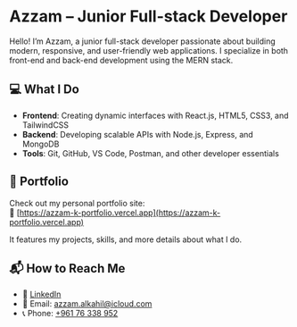 # Azzam – Junior Full-stack Developer

Hello! I’m Azzam, a junior full-stack developer passionate about building modern, responsive, and user-friendly web applications. I specialize in both front-end and back-end development using the MERN stack.

## 💻 What I Do
- **Frontend**: Creating dynamic interfaces with React.js, HTML5, CSS3, and TailwindCSS  
- **Backend**: Developing scalable APIs with Node.js, Express, and MongoDB  
- **Tools**: Git, GitHub, VS Code, Postman, and other developer essentials  

## 🚀 Portfolio  
Check out my personal portfolio site:  
🔗 [https://azzam-k-portfolio.vercel.app](https://azzam-k-portfolio.vercel.app)

It features my projects, skills, and more details about what I do.

## 📬 How to Reach Me
- 🔗 [LinkedIn](http://linkedin.com/in/azzam-al-kahil)  
- 📧 Email: [azzam.alkahil@icloud.com](mailto:azzam.alkahil@icloud.com)
- 📞 Phone: [+961 76 338 952](tel:+96176338952)
